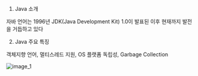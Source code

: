 1. Java 소개

자바 언어는 1996년 JDK(Java Development Kit) 1.0이 발표된 이후 현재까지 발전을 거듭하고 있다

2. Java 주요 특징

 객체지향 언어, 멀티스레드 지원, OS 플랫폼 독립성, Garbage Collection



![image_1]({{site.url}}/images/2024-01-11-java독학/image_1.png)

